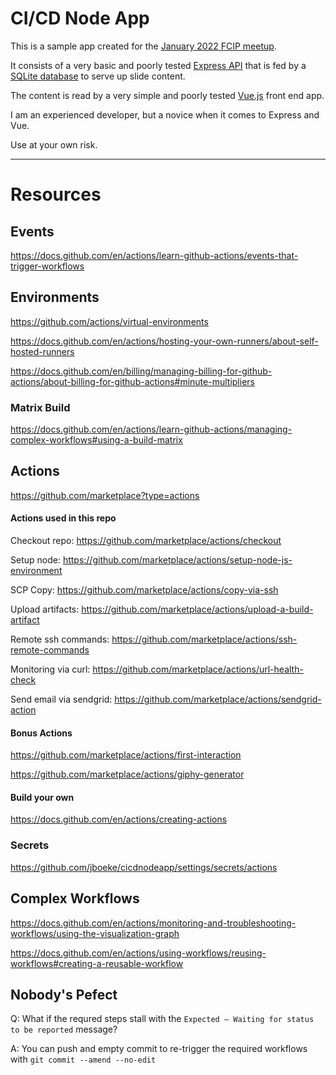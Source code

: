 # CI/CD Node App

This is a sample app created for the [January 2022 FCIP meetup](https://www.meetup.com/goFCIP/events/273935663/). 

It consists of a very basic and poorly tested [Express API](https://expressjs.com/) that is fed by a [SQLite database](https://www.sqlite.org) to serve up slide content.

The content is read by a very simple and poorly tested [Vue.js](https://vuejs.org/) front end app.

I am an experienced developer, but a novice when it comes to Express and Vue. 

Use at your own risk.

---

# Resources

## Events

https://docs.github.com/en/actions/learn-github-actions/events-that-trigger-workflows

## Environments

https://github.com/actions/virtual-environments

https://docs.github.com/en/actions/hosting-your-own-runners/about-self-hosted-runners

https://docs.github.com/en/billing/managing-billing-for-github-actions/about-billing-for-github-actions#minute-multipliers

### Matrix Build

https://docs.github.com/en/actions/learn-github-actions/managing-complex-workflows#using-a-build-matrix

## Actions

https://github.com/marketplace?type=actions

#### Actions used in this repo

Checkout repo: https://github.com/marketplace/actions/checkout

Setup node: https://github.com/marketplace/actions/setup-node-js-environment

SCP Copy: https://github.com/marketplace/actions/copy-via-ssh

Upload artifacts: https://github.com/marketplace/actions/upload-a-build-artifact

Remote ssh commands: https://github.com/marketplace/actions/ssh-remote-commands

Monitoring via curl:  https://github.com/marketplace/actions/url-health-check

Send email via sendgrid: https://github.com/marketplace/actions/sendgrid-action

#### Bonus Actions

https://github.com/marketplace/actions/first-interaction

https://github.com/marketplace/actions/giphy-generator

#### Build your own

https://docs.github.com/en/actions/creating-actions

### Secrets

https://github.com/jboeke/cicdnodeapp/settings/secrets/actions

## Complex Workflows

https://docs.github.com/en/actions/monitoring-and-troubleshooting-workflows/using-the-visualization-graph

https://docs.github.com/en/actions/using-workflows/reusing-workflows#creating-a-reusable-workflow

## Nobody's Pefect

Q: What if the requred steps stall with the `Expected — Waiting for status to be reported` message?

A: You can push and empty commit to re-trigger the required workflows with `git commit --amend --no-edit`
